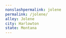 ```yaml
---
﻿nonslashpermalink: jolene
permalink: /jolene/
alley: Jolene
city: Harlowton
state: Montana
---
```

